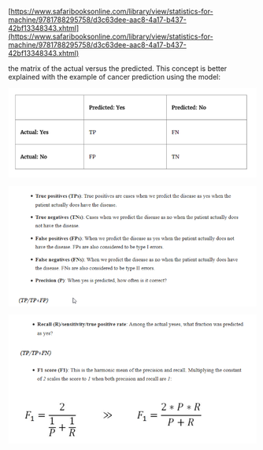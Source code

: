[https://www.safaribooksonline.com/library/view/statistics-for-machine/9781788295758/d3c63dee-aac8-4a17-b437-42bf13348343.xhtml](https://www.safaribooksonline.com/library/view/statistics-for-machine/9781788295758/d3c63dee-aac8-4a17-b437-42bf13348343.xhtml)

the matrix of the actual versus the predicted. This concept is better explained with the example of cancer prediction using the model:

![](/assets/cm1.png)

![](/assets/cm2.png)



![](/assets/cm3.png)

